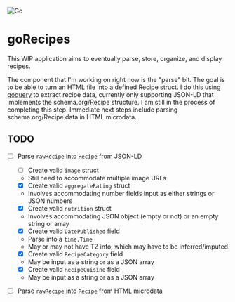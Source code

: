![Go](https://github.com/stephenfeagin/goRecipes/workflows/Go/badge.svg)

# goRecipes

This WIP application aims to eventually parse, store, organize, and display recipes.

The component that I'm working on right now is the "parse" bit. The goal is to be able to
turn an HTML file into a defined Recipe struct. I do this using 
[goquery](https://github.com/PuerKitoBio/goquery) to extract recipe data, currently only
supporting JSON-LD that implements the schema.org/Recipe structure. I am still in the
process of completing this step. Immediate next steps include parsing schema.org/Recipe
data in HTML microdata.

## TODO

- [ ] Parse `rawRecipe` into `Recipe` from JSON-LD  
    - [ ] Create valid `image` struct
	- Still need to accommodate multiple image URLs
    - [x] Create valid `aggregateRating` struct
	- Involves accommodating number fields input as either strings or JSON numbers
    - [x] Create valid `nutrition` struct
	- Involves accommodating JSON object (empty or not) or an empty string or array
    - [x] Create valid `DatePublished` field
	- Parse into a `time.Time`
	- May or may not have TZ info, which may have to be inferred/imputed
    - [x] Create valid `RecipeCategory` field
	- May be input as a string or as a JSON array
    - [x] Create valid `RecipeCuisine` field
	- May be input as a string or as a JSON array
- [ ] Parse `rawRecipe` into `Recipe` from HTML microdata

